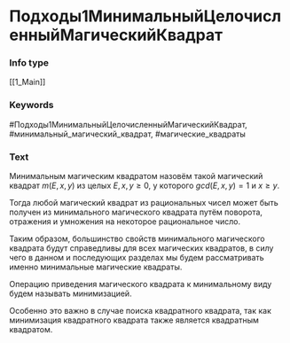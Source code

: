 # Подходы1МинимальныйЦелочисленныйМагическийКвадрат
### Info type
[[1_Main]]
### Keywords
#Подходы1МинимальныйЦелочисленныйМагическийКвадрат, #минимальный_магический_квадрат, #магические_квадраты
### Text
Минимальным магическим квадратом назовём такой магический квадрат $m(E, x, y)$ из целых $E, x, y ≥ 0$, у которого $gcd(E, x, y) = 1$ и $x ≥ y$.

Тогда любой магический квадрат из рациональных чисел может быть получен из минимального магического квадрата путём поворота, отражения и умножения на некоторое рациональное число.

Таким образом, большинство свойств минимального магического квадрата будут справедливы для всех магических квадратов, в силу чего в данном и последующих разделах мы будем рассматривать именно минимальные магические квадраты.

Операцию приведения магического квадрата к минимальному виду будем называть минимизацией.

Особенно это важно в случае поиска квадратного квадрата, так как минимизация квадратного квадрата также является квадратным квадратом.